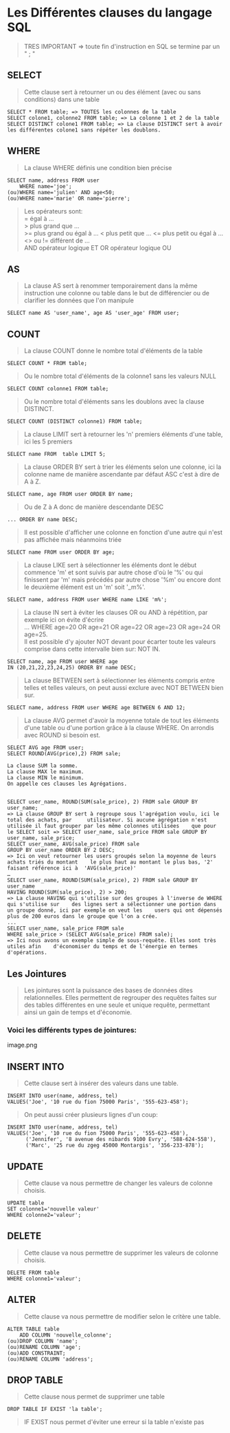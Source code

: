 # Les Différentes clauses du langage SQL
>TRES IMPORTANT => toute fin d'instruction en SQL se termine par un " ; "  

## SELECT
>Cette clause sert à retourner un ou des élément (avec ou sans conditions) dans une table  

    SELECT * FROM table; => TOUTES les colonnes de la table  
    SELECT colone1, colonne2 FROM table; => La colonne 1 et 2 de la table  
    SELECT DISTINCT colone1 FROM table; => La clause DISTINCT sert à avoir les différentes colone1 sans répéter les doublons.  

## WHERE
>La clause WHERE définis une condition bien précise  

    SELECT name, address FROM user
        WHERE name='joe';
    (ou)WHERE name='julien' AND age<50;
    (ou)WHERE name='marie' OR name='pierre';
 
>Les opérateurs sont:  
    = égal à ...  
    > plus grand que ...  
    >= plus grand ou égal à ... 
    < plus petit que ... 
    <= plus petit ou égal à ...  
    <> ou != différent de ...  
    AND opérateur logique ET
    OR opérateur logique OU

## AS
>La clause AS sert à renommer temporairement dans la même instruction une colonne ou table dans le but de différencier ou de clarifier les données que l'on manipule

	SELECT name AS 'user_name', age AS 'user_age' FROM user;

## COUNT
>La clause COUNT donne le nombre total d'éléments de la table

	SELECT COUNT * FROM table;

>Ou le nombre total d'éléments de la colonne1 sans les valeurs NULL

	SELECT COUNT colonne1 FROM table;

>Ou le nombre total d'éléments sans les doublons avec la clause DISTINCT.

	SELECT COUNT (DISTINCT colonne1) FROM table;

> La clause LIMIT sert à retourner les 'n' premiers éléments d'une table, ici les 5 premiers

    SELECT name FROM  table LIMIT 5;

>La clause ORDER BY sert à trier les éléments selon une colonne, ici la colonne name de manière ascendante par défaut ASC c'est à dire de A à Z.

	SELECT name, age FROM user ORDER BY name;

>Ou de Z à A donc de manière descendante DESC

    ... ORDER BY name DESC;

>Il est possible d'afficher une colonne en fonction d'une autre qui n'est pas affichée mais néanmoins triée

    SELECT name FROM user ORDER BY age;

>La clause LIKE sert à sélectionner les éléments dont le début commence 'm' et sont suivis par autre chose d'où le '%' ou qui finissent par 'm' mais précédés par autre chose '%m' ou encore dont le deuxième élément est un 'm' soit '_m%'.

	SELECT name, address FROM user WHERE name LIKE 'm%';

>La clause IN sert à éviter les clauses OR ou AND à répétition, par exemple ici on évite d'écrire  
>… WHERE age=20 OR age=21 OR age=22 OR age=23 OR age=24 OR age=25.  
>Il est possible d'y ajouter NOT devant pour écarter toute les valeurs comprise dans cette intervalle bien sur: NOT IN.

	SELECT name, age FROM user WHERE age 
	IN (20,21,22,23,24,25) ORDER BY name DESC;

>La clause BETWEEN sert à sélectionner les éléments compris entre telles et telles 	valeurs, on peut aussi exclure avec NOT BETWEEN bien sur.

	SELECT name, address FROM user WHERE age BETWEEN 6 AND 12;

>La clause AVG permet d'avoir la moyenne totale de tout les éléments d'une table ou d'une 	portion grâce à la clause WHERE. On arrondis avec ROUND si besoin est.

	SELECT AVG age FROM user;
	SELECT ROUND(AVG(price),2) FROM sale;

	La clause SUM la somme.
	La clause MAX le maximum.
	La clause MIN le minimum.
	On appelle ces clauses les Agrégations.


	SELECT user_name, ROUND(SUM(sale_price), 2) FROM sale GROUP BY user_name;
	=> La clause GROUP BY sert à regroupe sous l'agrégation voulu, ici le total des achats, par 	utilisateur. Si aucune agrégation n'est utilisée il faut grouper par les même colonnes utilisées 	que pour le SELECT soit => SELECT user_name, sale_price FROM sale GROUP BY 	user_name, sale_price;
	SELECT user_name, AVG(sale_price) FROM sale
	GROUP BY user_name ORDER BY 2 DESC;
	=> Ici on veut retourner les users groupés selon la moyenne de leurs achats triés du montant 	le plus haut au montant le plus bas, '2' faisant référence ici à  'AVG(sale_price)'
	…
	SELECT user_name, ROUND(SUM(sale_price), 2) FROM sale GROUP BY user_name
	HAVING ROUND(SUM(sale_price), 2) > 200;
	=> La clause HAVING qui s'utilise sur des groupes à l'inverse de WHERE qui s'utilise sur 	des lignes sert a sélectionner une portion dans un groupe donné, ici par exemple on veut les 	users qui ont dépensés plus de 200 euros dans le groupe que l'on a crée.
	...
	SELECT user_name, sale_price FROM sale
	WHERE sale_price > (SELECT AVG(sale_price) FROM sale);
	=> Ici nous avons un exemple simple de sous-requête. Elles sont très utiles afin 	d'économiser du temps et de l'énergie en termes d'opérations.



## Les Jointures
>Les jointures sont la puissance des bases de données dites relationnelles. Elles permettent de regrouper des requêtes faites sur des tables différentes en une seule et unique requête, permettant ainsi un gain de temps et d'économie.

### Voici les différents types de jointures:

image.png

## INSERT INTO
>Cette clause sert à insérer des valeurs dans une table.

	INSERT INTO user(name, address, tel)
	VALUES('Joe', '10 rue du fion 75000 Paris', '555-623-458');

>On peut aussi créer plusieurs lignes d'un coup:

	INSERT INTO user(name, address, tel)
	VALUES('Joe', '10 rue du fion 75000 Paris', '555-623-458'),
		  ('Jennifer', '8 avenue des nibards 9100 Evry', '588-624-558'),
		  ('Marc', '25 rue du zgeg 45000 Montargis', '356-233-878');

## UPDATE
>Cette clause va nous permettre de changer les valeurs de colonne choisis.

	UPDATE table
	SET colonne1='nouvelle valeur'
	WHERE colonne2='valeur';

## DELETE
>Cette clause va nous permettre de supprimer les valeurs de colonne choisis.

	DELETE FROM table
	WHERE colonne1='valeur';

## ALTER
>Cette clause va nous permettre de modifier selon le critère une table.

	ALTER TABLE table
		ADD COLUMN 'nouvelle_colonne';
	(ou)DROP COLUMN 'name';
	(ou)RENAME COLUMN 'age';
	(ou)ADD CONSTRAINT;
    (ou)RENAME COLUMN 'address';

## DROP TABLE
>Cette clause nous permet de supprimer une table

	DROP TABLE IF EXIST 'la table';

>IF EXIST nous permet d'éviter une erreur si la table n'existe pas